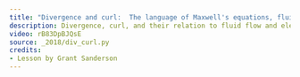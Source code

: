 ```yaml
---
title: "Divergence and curl:  The language of Maxwell's equations, fluid flow, and more"
description: Divergence, curl, and their relation to fluid flow and electromagnetism
video: rB83DpBJQsE
source: _2018/div_curl.py
credits:
- Lesson by Grant Sanderson
---
```

